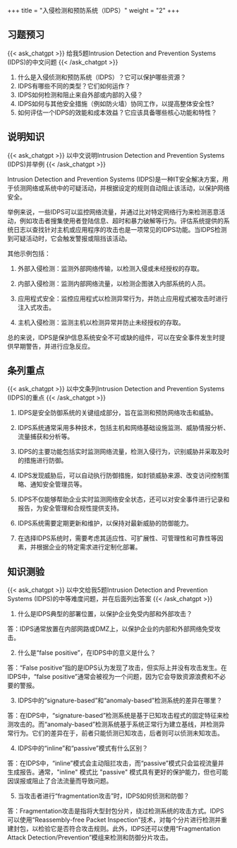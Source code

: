 +++
title = "入侵检测和预防系统（IDPS）"
weight = "2"
+++
## 习题预习
{{< ask_chatgpt >}}
给我5题Intrusion Detection and Prevention Systems (IDPS)的中文问题
{{< /ask_chatgpt >}}



1. 什么是入侵侦测和预防系统（IDPS）？它可以保护哪些资源？
2. IDPS有哪些不同的类型？它们如何运作？
3. IDPS如何检测和阻止来自外部或内部的入侵？
4. IDPS如何与其他安全措施（例如防火墙）协同工作，以提高整体安全性?
5. 如何评估一个IDPS的效能和成本效益？它应该具备哪些核心功能和特性？   

## 说明知识
{{< ask_chatgpt >}}
以中文说明Intrusion Detection and Prevention Systems (IDPS)并举例
{{< /ask_chatgpt >}}



Intrusion Detection and Prevention Systems (IDPS)是一种IT安全解决方案，用于侦测网络或系统中的可疑活动，并根据设定的规则自动阻止该活动，以保护网络安全。

举例来说，一些IDPS可以监控网络流量，并通过比对特定网络行为来检测恶意活动，例如攻击者搜集使用者登陆信息、超时和暴力破解等行为。评估系统提供的系统日志以查找针对主机或应用程序的攻击也是一项常见的IDPS功能。当IDPS检测到可疑活动时，它会触发警报或阻挡该活动。

其他示例包括：

1. 外部入侵检测：监测外部网络传输，以检测入侵或未经授权的存取。

2. 内部入侵检测：监测内部网络流量，以检测企图骇入内部系统的人员。

3. 应用程式安全：监控应用程式以检测异常行为，并防止应用程式被攻击时进行注入式攻击。

4. 主机入侵检测：监测主机以检测异常并防止未经授权的存取。

总的来说，IDPS是保护信息系统安全不可或缺的组件，可以在安全事件发生时提供早期警告，并进行应急反应。   

## 条列重点
{{< ask_chatgpt >}}
以中文条列Intrusion Detection and Prevention Systems (IDPS)的重点
{{< /ask_chatgpt >}}



1. IDPS是安全防御系统的关键组成部分，旨在监测和预防网络攻击和威胁。

2. IDPS系统通常采用多种技术，包括主机和网络基础设施监测、威胁情报分析、流量捕获和分析等。

3. IDPS的主要功能包括实时监测网络流量，检测入侵行为，识别威胁并采取及时的措施进行防御。

4. IDPS发现威胁后，可以自动执行防御措施，如封锁威胁来源、改变访问控制策略、通知安全管理员等。

5. IDPS不仅能够帮助企业实时监测网络安全状态，还可以对安全事件进行记录和报告，为安全管理和合规性提供支持。

6. IDPS系统需要定期更新和维护，以保持对最新威胁的防御能力。

7. 在选择IDPS系统时，需要考虑其适应性、可扩展性、可管理性和可靠性等因素，并根据企业的特定需求进行定制化部署。   

## 知识测验
{{< ask_chatgpt >}}
以中文给我5题Intrusion Detection and Prevention Systems (IDPS)的中等难度问题，并在后面列出答案
{{< /ask_chatgpt >}}



1. 什么是IDPS典型的部署位置，以保护企业免受内部和外部攻击？

答：IDPS通常放置在内部网路或DMZ上，以保护企业的内部和外部网络免受攻击。

2. 什么是“false positive”，在IDPS中的意义是什么？

答：“False positive”指的是IDPS认为发现了攻击，但实际上并没有攻击发生。在IDPS中，“false positive”通常会被视为一个问题，因为它会导致资源浪费和不必要的警报。

3. IDPS中的“signature-based”和“anomaly-based”检测系统的差异在哪里？

答：在IDPS中，“signature-based”检测系统是基于已知攻击程式的固定特征来检测攻击的。而“anomaly-based”检测系统基于系统正常行为建立基线，并检测异常行为。它们的差异在于，前者只能侦测已知攻击，后者则可以侦测未知攻击。

4. IDPS中的“inline”和“passive”模式有什么区别？

答：在IDPS中，“inline”模式会主动阻拦攻击，而“passive”模式只会监视流量并生成报告。通常，"inline" 模式比 "passive" 模式具有更好的保护能力，但也可能因误报或阻止了合法流量而导致问题。

5. 当攻击者进行“fragmentation攻击”时，IDPS如何侦测和防御？

答：Fragmentation攻击是指将大型封包分片，绕过检测系统的攻击方式。IDPS可以使用“Reassembly-free Packet Inspection”技术，对每个分片进行检测并重建封包，以检验它是否符合攻击规则。此外，IDPS还可以使用“Fragmentation Attack Detection/Prevention”模组来检测和防御分片攻击。   

